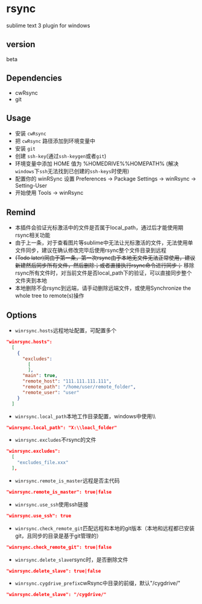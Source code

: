 # rsync
sublime text 3 plugin for windows

## version
beta

## Dependencies
- cwRsync
- git

## Usage
- 安装 `cwRsync`
- 把 `cwRsync` 路径添加到环境变量中
- 安装 `git`
- 创建 `ssh-key`(通过`ssh-keygen`或者`git`)
- 环境变量中添加 HOME 值为 %HOMEDRIVE%%HOMEPATH% (解决`windows`下`ssh`无法找到已创建的`ssh-keys`时使用)
- 配置你的 winRSync 设置 Preferences -> Package Settings -> winRsync -> Setting-User
- 开始使用 Tools -> winRsync

## Remind
- 本插件会验证光标激活中的文件是否属于local_path，通过后才能使用期rsync相关功能
- 由于上一条，对于查看图片等sublime中无法让光标激活的文件，无法使用单文件同步，建议在确认修改完毕后使用rsync整个文件目录到远程
- ~~(Todo later)同由于第一条，第一次rsync由于本地无文件无法正常使用，建议新建然后同步所有文件，然后删除；或者直接执行rsync命令进行同步；~~
  移除rsync所有文件时，对当前文件是否local_path下的验证，可以直接同步整个文件夹到本地
- 本地删除不会rsync到远端，请手动删除远端文件，或使用Synchronize the whole tree to remote(s)操作

## Options
- `winrsync.hosts`远程地址配置，可配置多个
```json
"winrsync.hosts":
  [
    {
      "excludes":
        [
        ],
      "main": true,
      "remote_host": "111.111.111.111",
      "remote_path": "/home/user/remote_folder",
	  "remote_user": "user"
	}
  ]
```
- `winrsync.local_path`本地工作目录配置，windows中使用\\\\
```json
"winrsync.local_path": "X:\\loacl_folder"
```
- `winrsync.excludes`不rsync的文件
```json
"winrsync.excludes":
  [
    "excludes_file.xxx"
  ],
```
- `winrsync.remote_is_master`远程是否主代码
```json
"winrsync.remote_is_master": true|false
```
- `winrsync.use_ssh`使用ssh链接
```json
"winrsync.use_ssh": true
```
- `winrsync.check_remote_git`匹配远程和本地的git版本（本地和远程都已安装git，且同步的目录是基于git管理的）
```json
"winrsync.check_remote_git": true|false
```
- `winrsync.delete_slave`rsync时，是否删除文件
```json
"winrsync.delete_slave": true|false
```
- `winrsync.cygdrive_prefix`cwRsync中目录的前缀，默认"/cygdrive/"
```json
"winrsync.delete_slave": "/cygdrive/"
```